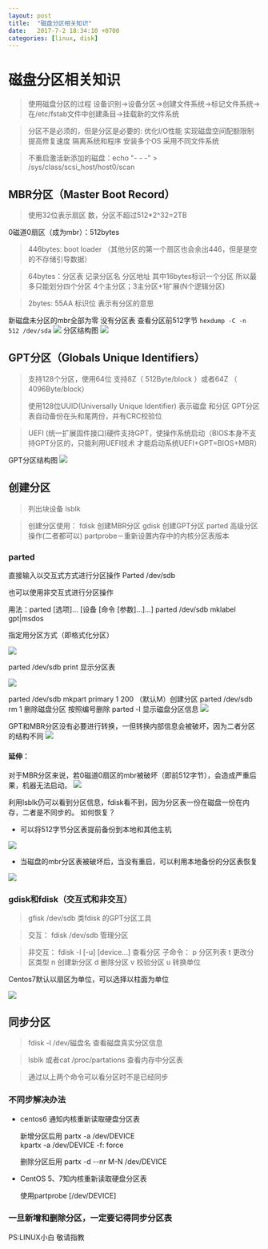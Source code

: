 ```yaml
---
layout: post
title:  "磁盘分区相关知识"
date:   2017-7-2 18:34:10 +0700
categories: [linux, disk]
---
```


# **磁盘分区相关知识** #
>使用磁盘分区的过程
设备识别→设备分区→创建文件系统→标记文件系统→在/etc/fstab文件中创建条目→挂载新的文件系统

>分区不是必须的，但是分区是必要的:
优化I/O性能 
实现磁盘空间配额限制 
提高修复速度 
隔离系统和程序 
安装多个OS 
采用不同文件系统

>不重启激活新添加的磁盘：echo "- - -" > /sys/class/scsi_host/host0/scan

## MBR分区（Master Boot Record）
>使用32位表示扇区 数，分区不超过512*2^32=2TB
>
0磁道0扇区（成为mbr）：512bytes 

>446bytes: boot loader （其他分区的第一个扇区也会余出446，但是是空的不存储引导数据）

>64bytes：分区表 记录分区名 分区地址 其中16bytes标识一个分区 所以最多只能划分四个分区 4个主分区；3主分区+1扩展(N个逻辑分区)
 
>2bytes: 55AA 标识位 表示有分区的意思

新磁盘未分区的mbr全部为零 没有分区表 查看分区前512字节
`hexdump -C -n 512 /dev/sda`
![](http://wx4.sinaimg.cn/mw690/9e44f588gy1fiqgucruixj211y0o7dwv.jpg)
分区结构图
![](http://wx4.sinaimg.cn/mw690/9e44f588gy1fiqgy2vcksj20rs0gs407.jpg)
## GPT分区（Globals Unique Identifiers）
>支持128个分区，使用64位 支持8Z（ 512Byte/block ）或者64Z （ 4096Byte/block）
>
>使用128位UUID(Universally Unique Identifier) 表示磁盘 和分区 GPT分区表自动备份在头和尾两份，并有CRC校验位 

>UEFI (统一扩展固件接口)硬件支持GPT，使操作系统启动（BIOS本身不支持GPT分区的，只能利用UEFI技术 才能启动系统UEFI+GPT=BIOS+MBR）

GPT分区结构图
![](http://wx2.sinaimg.cn/mw690/9e44f588gy1fiqgufcpccj20ri0lyjsr.jpg)

## 创建分区
>列出块设备 lsblk 

>创建分区使用：
fdisk 创建MBR分区
gdisk 创建GPT分区 
parted 高级分区操作(二者都可以)
partprobe－重新设置内存中的内核分区表版本

### parted
直接输入以交互式方式进行分区操作
Parted /dev/sdb

也可以使用非交互式进行分区操作

用法：parted [选项]... [设备 [命令 [参数]...]...] 
parted /dev/sdb mklabel gpt|msdos 

指定用分区方式（即格式化分区）

![](http://wx1.sinaimg.cn/mw690/9e44f588gy1fiqguhtuoej20hz02l0t7.jpg)

parted /dev/sdb print 显示分区表

![](http://wx4.sinaimg.cn/mw690/9e44f588gy1fiqguh8893j20l508sjtn.jpg)

parted /dev/sdb mkpart primary 1 200 （默认M）创建分区
parted /dev/sdb rm 1 
删除磁盘分区 按照编号删除
parted -l 显示磁盘分区信息
![](http://wx3.sinaimg.cn/mw690/9e44f588gy1fiqgugno60j20qu0o6n3m.jpg)

GPT和MBR分区没有必要进行转换，一但转换内部信息会被破坏，因为二者分区的结构不同
![](http://wx1.sinaimg.cn/mw690/9e44f588gy1fiqgujq6khj20ys03gdgy.jpg)
#### 延伸：

对于MBR分区来说，若0磁道0扇区的mbr被破坏（即前512字节），会造成严重后果，机器无法启动。
![](http://wx2.sinaimg.cn/mw690/9e44f588gy1fiqguig872j20m3030dga.jpg)

利用lsblk仍可以看到分区信息，fdisk看不到，因为分区表一份在磁盘一份在内存，二者是不同步的。
如何恢复？

*  可以将512字节分区表提前备份到本地和其他主机

![](http://wx4.sinaimg.cn/mw690/9e44f588gy1fiqgufy32vj20im03tmxs.jpg)

* 当磁盘的mbr分区表被破坏后，当没有重启，可以利用本地备份的分区表恢复

![](http://wx2.sinaimg.cn/mw690/9e44f588gy1fiqguduxpzj20l207r403.jpg)

### gdisk和fdisk（交互式和非交互）

>gfisk /dev/sdb 类fdisk 的GPT分区工具 

>交互：
fdisk /dev/sdb  管理分区

>非交互：
fdisk -l [-u] [device...] 查看分区 
子命令： 
p 分区列表 
t 更改分区类型 
n 创建新分区 
d 删除分区 
v 校验分区 
u 转换单位 

Centos7默认以扇区为单位，可以选择以柱面为单位

![](http://wx2.sinaimg.cn/mw690/9e44f588gy1fiqguj64pdj20qi0d0ae5.jpg)

## 同步分区

>fdisk -l /dev/磁盘名 查看磁盘真实分区信息

>lsblk 或者cat /proc/partations 
查看内存中分区表

>通过以上两个命令可以看分区时不是已经同步

### 不同步解决办法
*	centos6 通知内核重新读取硬盘分区表 
	
	新增分区后用 
	partx -a /dev/DEVICE  
	kpartx -a /dev/DEVICE -f: force 

	删除分区后用 partx -d --nr M-N /dev/DEVICE 

* CentOS 5、7知内核重新读取硬盘分区表 

	使用partprobe [/dev/DEVICE]

### 一旦新增和删除分区，一定要记得同步分区表


PS:LINUX小白 敬请指教



